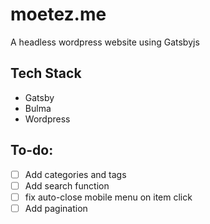 # moetez.me
A headless wordpress website using Gatsbyjs

## Tech Stack
* Gatsby
* Bulma
* Wordpress


## To-do:

- [ ] Add categories and tags
- [ ] Add search function
- [ ] fix auto-close mobile menu on item click
- [ ] Add pagination 